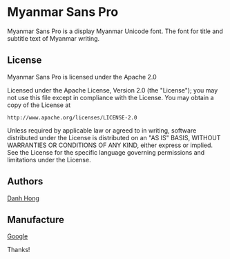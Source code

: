 ﻿Myanmar Sans Pro
======================


Myanmar Sans Pro is a display Myanmar Unicode font. The font for title and subtitle text of Myanmar writing.


## License


Myanmar Sans Pro is licensed under the Apache 2.0

Licensed under the Apache License, Version 2.0 (the "License");
you may not use this file except in compliance with the License.
You may obtain a copy of the License at

    http://www.apache.org/licenses/LICENSE-2.0

Unless required by applicable law or agreed to in writing, software
distributed under the License is distributed on an "AS IS" BASIS,
WITHOUT WARRANTIES OR CONDITIONS OF ANY KIND, either express or implied.
See the License for the specific language governing permissions and
limitations under the License.





## Authors

[Danh Hong](http://www.khmertype.org)

## Manufacture 

[Google](https://www.google.com)


Thanks!
